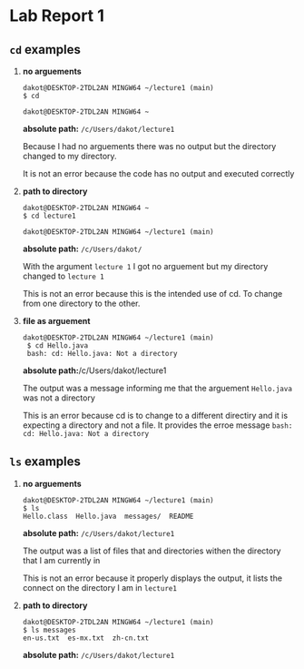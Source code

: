 # Lab Report 1
## `cd` examples
1. **no arguements**
   ```
   dakot@DESKTOP-2TDL2AN MINGW64 ~/lecture1 (main)
   $ cd

   dakot@DESKTOP-2TDL2AN MINGW64 ~
   ```
   **absolute path:** `/c/Users/dakot/lecture1`

   Because I had no arguements there was no output but the directory changed to my directory.

   It is not an error because the code has no output and executed correctly

2. **path to directory**
   ```
   dakot@DESKTOP-2TDL2AN MINGW64 ~
   $ cd lecture1

   dakot@DESKTOP-2TDL2AN MINGW64 ~/lecture1 (main)
   ```
   **absolute path:** `/c/Users/dakot/`

   With the argument `lecture 1` I got no arguement but my directory changed to `lecture 1`

   This is not an error because this is the intended use of cd. To change from one directory to the other.

3. **file as arguement**
   ```
   dakot@DESKTOP-2TDL2AN MINGW64 ~/lecture1 (main)
    $ cd Hello.java
    bash: cd: Hello.java: Not a directory
    ```
   **absolute path:**/c/Users/dakot/lecture1

   The output was a message informing me that the arguement `Hello.java` was not a directory

   This is an error because cd is to change to a different directiry and it is expecting a directory and not a file. It provides the erroe message `bash: cd: Hello.java: Not a directory`

## `ls` examples
1. **no arguements**
   ```
   dakot@DESKTOP-2TDL2AN MINGW64 ~/lecture1 (main)
   $ ls
   Hello.class  Hello.java  messages/  README
   ```
   **absolute path:** `/c/Users/dakot/lecture1`

   The output was a list of files that and directories withen the directory that I am currently in

   This is not an error because it properly displays the output, it lists the connect on the directory I am in `lecture1`

2. **path to directory**
   ```
   dakot@DESKTOP-2TDL2AN MINGW64 ~/lecture1 (main)
   $ ls messages
   en-us.txt  es-mx.txt  zh-cn.txt
   ```
   **absolute path:** `/c/Users/dakot/lecture1`

   
